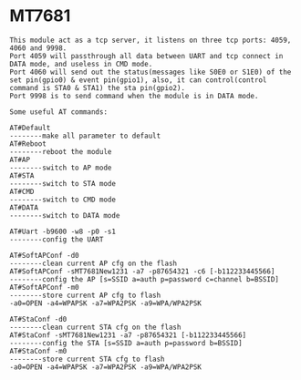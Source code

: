 # MT7681

	This module act as a tcp server, it listens on three tcp ports: 4059, 4060 and 9998.
	Port 4059 will passthrough all data between UART and tcp connect in DATA mode, and useless in CMD mode.
	Port 4060 will send out the status(messages like S0E0 or S1E0) of the set pin(gpio0) & event pin(gpio1), also, it can control(control command is STA0 & STA1) the sta pin(gpio2).
	Port 9998 is to send command when the module is in DATA mode.

	Some useful AT commands:

	AT#Default																--------make all parameter to default
	AT#Reboot																--------reboot the module
	AT#AP																	--------switch to AP mode
	AT#STA																	--------switch to STA mode
	AT#CMD																	--------switch to CMD mode
	AT#DATA																	--------switch to DATA mode

	AT#Uart -b9600 -w8 -p0 -s1												--------config the UART

	AT#SoftAPConf -d0														--------clean current AP cfg on the flash
	AT#SoftAPConf -sMT7681New1231 -a7 -p87654321 -c6 [-b112233445566]		--------config the AP [s=SSID a=auth p=password c=channel b=BSSID]
	AT#SoftAPConf -m0														--------store current AP cfg to flash
	-a0=OPEN -a4=WPAPSK -a7=WPA2PSK -a9=WPA/WPA2PSK

	AT#StaConf -d0															--------clean current STA cfg on the flash
	AT#StaConf -sMT7681New1231 -a7 -p87654321 [-b112233445566]				--------config the STA [s=SSID a=auth p=password b=BSSID]
	AT#StaConf -m0															--------store current STA cfg to flash
	-a0=OPEN -a4=WPAPSK -a7=WPA2PSK -a9=WPA/WPA2PSK